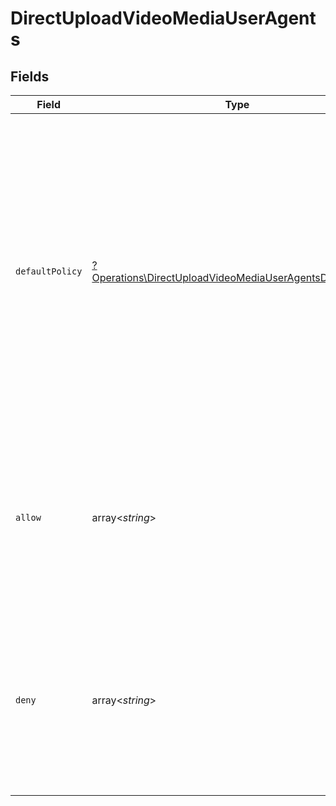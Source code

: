 # DirectUploadVideoMediaUserAgents


## Fields

| Field                                                                                                                                                                                                                                                                                   | Type                                                                                                                                                                                                                                                                                    | Required                                                                                                                                                                                                                                                                                | Description                                                                                                                                                                                                                                                                             | Example                                                                                                                                                                                                                                                                                 |
| --------------------------------------------------------------------------------------------------------------------------------------------------------------------------------------------------------------------------------------------------------------------------------------- | --------------------------------------------------------------------------------------------------------------------------------------------------------------------------------------------------------------------------------------------------------------------------------------- | --------------------------------------------------------------------------------------------------------------------------------------------------------------------------------------------------------------------------------------------------------------------------------------- | --------------------------------------------------------------------------------------------------------------------------------------------------------------------------------------------------------------------------------------------------------------------------------------- | --------------------------------------------------------------------------------------------------------------------------------------------------------------------------------------------------------------------------------------------------------------------------------------- |
| `defaultPolicy`                                                                                                                                                                                                                                                                         | [?Operations\DirectUploadVideoMediaUserAgentsDefaultPolicy](../../Models/Operations/DirectUploadVideoMediaUserAgentsDefaultPolicy.md)                                                                                                                                                   | :heavy_minus_sign:                                                                                                                                                                                                                                                                      | Specifies the default access policy for user agents (browsers, bots, etc.). <br/>If set to `allow`, all user agents are allowed access unless otherwise specified in the `deny` list. <br/>If set to `deny`, all user agents are denied access unless otherwise specified in the `allow` list.<br/> |                                                                                                                                                                                                                                                                                         |
| `allow`                                                                                                                                                                                                                                                                                 | array<*string*>                                                                                                                                                                                                                                                                         | :heavy_minus_sign:                                                                                                                                                                                                                                                                      | A list of user agents (identified by string names or patterns) that are explicitly allowed access. <br/>This list is only effective when the `defaultPolicy` is set to `deny`.<br/>                                                                                                     | [<br/>"Mozilla/5.0 (Linux; Android 10; K) AppleWebKit/537.36 (KHTML, like Gecko) Chrome/114.0.0.0 Mobile Safari/537.36",<br/>"curl/7.68.0"<br/>]                                                                                                                                        |
| `deny`                                                                                                                                                                                                                                                                                  | array<*string*>                                                                                                                                                                                                                                                                         | :heavy_minus_sign:                                                                                                                                                                                                                                                                      | A list of user agents (identified by string names or patterns) that are explicitly denied access. <br/>This list is only effective when the `defaultPolicy` is set to `allow`.<br/>                                                                                                     | [<br/>"Mozilla/5.0 (Linux; Android 10; K) AppleWebKit/537.36 (KHTML, like Gecko) Chrome/114.0.0.0 Safari/537.36",<br/>"PostmanRuntime/7.29.0"<br/>]                                                                                                                                     |